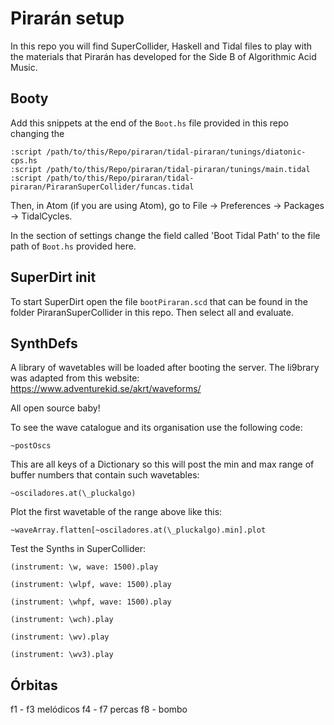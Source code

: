 # Pirarán setup

In this repo you will find SuperCollider, Haskell and Tidal files to play with the materials that Pirarán has developed for the Side B of Algorithmic Acid Music.

## Booty

Add this snippets at the end of the `Boot.hs` file provided in this repo changing the

```
:script /path/to/this/Repo/piraran/tidal-piraran/tunings/diatonic-cps.hs
:script /path/to/this/Repo/piraran/tidal-piraran/tunings/main.tidal
:script /path/to/this/Repo/piraran/tidal-piraran/PiraranSuperCollider/funcas.tidal
```

Then, in Atom (if you are using Atom), go to File -> Preferences -> Packages -> TidalCycles.

In the section of settings change the field called 'Boot Tidal Path' to the file path of `Boot.hs` provided here.

## SuperDirt init

To start SuperDirt open the file `bootPiraran.scd` that can be found in the folder PiraranSuperCollider in this repo. Then select all and evaluate.

## SynthDefs

A library of wavetables will be loaded after booting the server. The li9brary was adapted from this website: https://www.adventurekid.se/akrt/waveforms/

All open source baby!

To see the wave catalogue and its organisation use the following code:

`~postOscs`

This are all keys of a Dictionary so this will post the min and max range of buffer numbers that contain such wavetables:

`~osciladores.at(\_pluckalgo)`

Plot the first wavetable of the range above like this:

`~waveArray.flatten[~osciladores.at(\_pluckalgo).min].plot`

Test the Synths in SuperCollider:

```scd
(instrument: \w, wave: 1500).play

(instrument: \wlpf, wave: 1500).play

(instrument: \whpf, wave: 1500).play

(instrument: \wch).play

(instrument: \wv).play

(instrument: \wv3).play
```

## Órbitas

f1 - f3 melódicos
f4 - f7 percas
f8 - bombo
